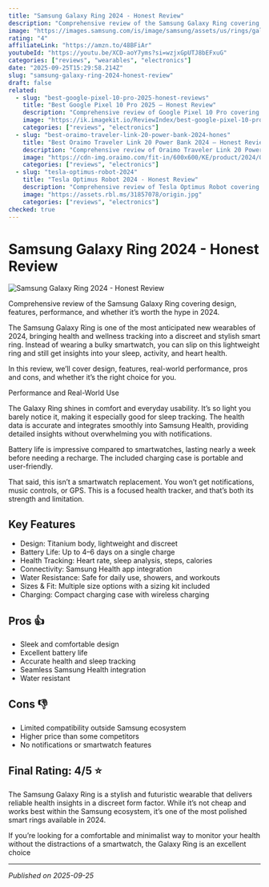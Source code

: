 ```yaml
---
title: "Samsung Galaxy Ring 2024 - Honest Review"
description: "Comprehensive review of the Samsung Galaxy Ring covering design, features, performance, and whether it’s worth the hype in 2024."
image: "https://images.samsung.com/is/image/samsung/assets/us/rings/galaxy-ring/images/RingMLP-Hero-KV-Static-Product-M-720x430.jpg"
rating: "4"
affiliateLink: "https://amzn.to/48BFiAr"
youtubeId: "https://youtu.be/XCD-aoY7yms?si=wzjxGpUTJ8bEFxuG"
categories: ["reviews", "wearables", "electronics"]
date: "2025-09-25T15:29:58.214Z"
slug: "samsung-galaxy-ring-2024-honest-review"
draft: false
related:
  - slug: "best-google-pixel-10-pro-2025-honest-reviews"
    title: "Best Google Pixel 10 Pro 2025 – Honest Review"
    description: "Comprehensive review of Google Pixel 10 Pro covering features, performance, and value proposition to help you decide if it’s worth upgrading."
    image: "https://ik.imagekit.io/ReviewIndex/best-google-pixel-10-pro-2025-honest-reviews.jpeg"
    categories: ["reviews", "electronics"]
  - slug: "best-oraimo-traveler-link-20-power-bank-2024-hones"
    title: "Best Oraimo Traveler Link 20 Power Bank 2024 – Honest Review"
    description: "Comprehensive review of Oraimo Traveler Link 20 Power Bank covering features, performance, and value proposition"
    image: "https://cdn-img.oraimo.com/fit-in/600x600/KE/product/2024/02/06/680.png"
    categories: ["reviews", "electronics"]
  - slug: "tesla-optimus-robot-2024"
    title: "Tesla Optimus Robot 2024 - Honest Review"
    description: "Comprehensive review of Tesla Optimus Robot covering features, performance, and future potential in household and industrial use."
    image: "https://assets.rbl.ms/31857078/origin.jpg"
    categories: ["reviews", "electronics"]
checked: true
---
```


# Samsung Galaxy Ring 2024 - Honest Review

![Samsung Galaxy Ring 2024 - Honest Review](https://images.samsung.com/is/image/samsung/assets/us/rings/galaxy-ring/images/RingMLP-Hero-KV-Static-Product-M-720x430.jpg)

 Comprehensive review of the Samsung Galaxy Ring covering design, features, performance, and whether it’s worth the hype in 2024.

The Samsung Galaxy Ring is one of the most anticipated new wearables of 2024, bringing health and wellness tracking into a discreet and stylish smart ring. Instead of wearing a bulky smartwatch, you can slip on this lightweight ring and still get insights into your sleep, activity, and heart health.

In this review, we’ll cover design, features, real-world performance, pros and cons, and whether it’s the right choice for you.

Performance and Real-World Use

The Galaxy Ring shines in comfort and everyday usability. It’s so light you barely notice it, making it especially good for sleep tracking. The health data is accurate and integrates smoothly into Samsung Health, providing detailed insights without overwhelming you with notifications.

Battery life is impressive compared to smartwatches, lasting nearly a week before needing a recharge. The included charging case is portable and user-friendly.

That said, this isn’t a smartwatch replacement. You won’t get notifications, music controls, or GPS. This is a focused health tracker, and that’s both its strength and limitation.


## Key Features

- Design: Titanium body, lightweight and discreet
- Battery Life: Up to 4–6 days on a single charge
- Health Tracking: Heart rate, sleep analysis, steps, calories
- Connectivity: Samsung Health app integration
- Water Resistance: Safe for daily use, showers, and workouts
- Sizes & Fit: Multiple size options with a sizing kit included
- Charging: Compact charging case with wireless charging



## Pros 👍

- Sleek and comfortable design
- Excellent battery life
- Accurate health and sleep tracking
- Seamless Samsung Health integration
- Water resistant



## Cons 👎

- Limited compatibility outside Samsung ecosystem
- Higher price than some competitors
- No notifications or smartwatch features


## Final Rating: 4/5 ⭐

The Samsung Galaxy Ring is a stylish and futuristic wearable that delivers reliable health insights in a discreet form factor. While it’s not cheap and works best within the Samsung ecosystem, it’s one of the most polished smart rings available in 2024.

If you’re looking for a comfortable and minimalist way to monitor your health without the distractions of a smartwatch, the Galaxy Ring is an excellent choice



---

*Published on 2025-09-25*